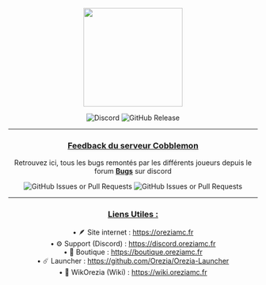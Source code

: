 <ins><p align="center"><img style="height:200px" src="https://oreziamc.fr/img/logo.png"></p>
<p align="center"><img alt="Discord" src="https://img.shields.io/discord/778624251833221120?style=for-the-badge&logo=discord&logoColor=white&labelColor=6A7EC2&color=7389D8"> <img alt="GitHub Release" src="https://img.shields.io/github/v/release/Orezia/Cobblemon.svg?style=for-the-badge&logo=codecrafters&logoColor=white&labelColor=78b883&color=d9b5d9"></p>

---
### **<ins><p align="center">Feedback du serveur Cobblemon</p>**
<p align="center">Retrouvez ici, tous les bugs remontés par les différents joueurs depuis le forum <b><a href="https://discord.com/channels/778624251833221120/1231767083172237373">Bugs</a></b> sur discord</p>
<p align="center"><img alt="GitHub Issues or Pull Requests" src="https://img.shields.io/github/issues/Orezia/Cobblemon?style=for-the-badge"> <img alt="GitHub Issues or Pull Requests" src="https://img.shields.io/github/issues-closed/Orezia/Cobblemon?style=for-the-badge&color=red"></p>

---
### **<ins><p align="center">Liens Utiles :</p>**

<p align="center">• 🪶 Site internet : <a href="https://oreziamc.fr">https://oreziamc.fr</a><br>
• ⚙️ Support (Discord) : <a href="https://discord.oreziamc.fr">https://discord.oreziamc.fr</a><br>
• 💎 Boutique : <a href="https://boutique.oreziamc.fr">https://boutique.oreziamc.fr</a><br>
• ☄️ Launcher : <a href="https://github.com/Orezia/Orezia-Launcher">https://github.com/Orezia/Orezia-Launcher</a><br>
• 📖 WikOrezia (Wiki) : <a href="https://wiki.oreziamc.fr">https://wiki.oreziamc.fr</a></p>
